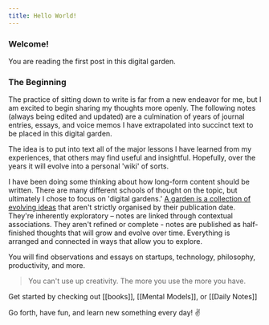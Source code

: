 ```yaml
---
title: Hello World!
---
```


### Welcome!

You are reading the first post in this digital garden.

### The Beginning

The practice of sitting down to write is far from a new endeavor for me, but I am excited to begin sharing my thoughts more openly. The following notes (always being edited and updated) are a culmination of years of journal entries, essays, and voice memos I have extrapolated into succinct text to be placed in this digital garden. 

The idea is to put into text all of the major lessons I have learned from my experiences, that others may find useful and insightful. Hopefully, over the years it will evolve into a personal 'wiki' of sorts.

I have been doing some thinking about how long-form content should be written. There are many different schools of thought on the topic, but ultimately I chose to focus on 'digital gardens.' [A garden is a collection of evolving ideas](https://maggieappleton.com/garden-history) that aren't strictly organised by their publication date. They're inherently exploratory – notes are linked through contextual associations. They aren't refined or complete - notes are published as half-finished thoughts that will grow and evolve over time. Everything is arranged and connected in ways that allow you to explore.

You will find observations and essays on startups, technology, philosophy, productivity, and more. 

> You can't use up creativity. The more you use the more you have.

Get started by checking out [[books]], [[Mental Models]], or [[Daily Notes]]

Go forth, have fun, and learn new something every day! ✌️
